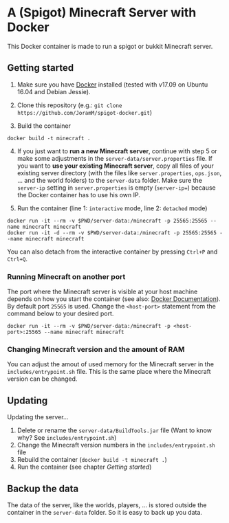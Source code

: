 # A (Spigot) Minecraft Server with Docker

This Docker container is made to run a spigot or bukkit Minecraft server.

## Getting started
1. Make sure you have [Docker](https://www.docker.com/community-edition#/download) installed (tested with v17.09 on Ubuntu 16.04 and Debian Jessie).

2. Clone this repository (e.g.: `git clone https://github.com/JoramM/spigot-docker.git`)

3. Build the container
```
docker build -t minecraft .
```
4. If you just want to **run a new Minecraft server**, continue with step 5 or make some adjustments in the `server-data/server.properties` file. If you want to **use your existing Minecraft server**, copy all files of your existing server directory (with the files like `server.properties`, `ops.json`, ... and the world folders) to the `server-data` folder. Make sure the `server-ip` setting in `server.properties` is empty (`server-ip=`) because the Docker container has to use his own IP.

5. Run the container (line 1: `interactive` mode, line 2: `detached` mode)
```
docker run -it --rm -v $PWD/server-data:/minecraft -p 25565:25565 --name minecraft minecraft
docker run -it -d --rm -v $PWD/server-data:/minecraft -p 25565:25565 --name minecraft minecraft
```
You can also detach from the interactive container by pressing `Ctrl+P` and `Ctrl+Q`.

### Running Minecraft on another port
The port where the Minecraft server is visible at your host machine depends on how you start the container (see also: [Docker Documentation](https://docs.docker.com/engine/reference/commandline/run/#publish-or-expose-port--p-expose)). By default port `25565` is used. Change the `<host-port>` statement from the command below to your desired port.
```
docker run -it --rm -v $PWD/server-data:/minecraft -p <host-port>:25565 --name minecraft minecraft
```

### Changing Minecraft version and the amount of RAM
You can adjust the amout of used memory for the Minecraft server in the `includes/entrypoint.sh` file. This is the same place where the Minecraft version can be changed.

## Updating
Updating the server...
1. Delete or rename the `server-data/BuildTools.jar` file (Want to know why? See `includes/entrypoint.sh`)
2. Change the Minecraft version numbers in the `includes/entrypoint.sh` file
3. Rebuild the container (`docker build -t minecraft .`)
4. Run the container (see chapter *Getting started*)

## Backup the data
The data of the server, like the worlds, players, ... is stored outside the container in the `server-data` folder. So it is easy to back up you data.
